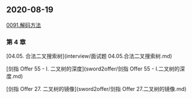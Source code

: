 ## 2020-08-19

[0091.解码方法](leetcode/dynamicprogramming/0091.解码方法.md)

### 第 4 章

[04.05. 合法二叉搜索树](interview/面试题 04.05.合法二叉搜索树.md)

[剑指 Offer 55 - I. 二叉树的深度](sword2offer/剑指 Offer 55 - I.二叉树的深度.md)

[剑指 Offer 27. 二叉树的镜像](sword2offer/剑指 Offer 27.二叉树的镜像.md)

